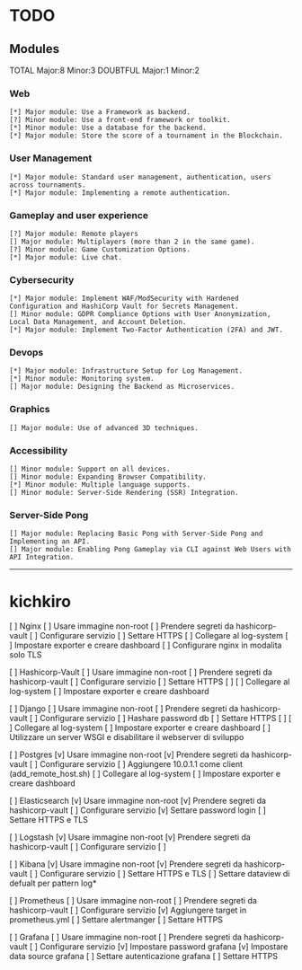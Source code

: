 # TODO

## Modules

TOTAL
	Major:8
	Minor:3
DOUBTFUL
	Major:1
	Minor:2

### Web
	[*] Major module: Use a Framework as backend.
	[?] Minor module: Use a front-end framework or toolkit.
	[*] Minor module: Use a database for the backend.
	[*] Major module: Store the score of a tournament in the Blockchain.
### User Management
	[*] Major module: Standard user management, authentication, users across tournaments.
	[*] Major module: Implementing a remote authentication.
### Gameplay and user experience
	[?] Major module: Remote players
	[] Major module: Multiplayers (more than 2 in the same game).
	[?] Minor module: Game Customization Options.
	[*] Major module: Live chat.
### Cybersecurity
	[*] Major module: Implement WAF/ModSecurity with Hardened Configuration and HashiCorp Vault for Secrets Management.
	[] Minor module: GDPR Compliance Options with User Anonymization, Local Data Management, and Account Deletion.
	[*] Major module: Implement Two-Factor Authentication (2FA) and JWT.
### Devops
	[*] Major module: Infrastructure Setup for Log Management.
	[*] Minor module: Monitoring system.
	[] Major module: Designing the Backend as Microservices.
### Graphics
	[] Major module: Use of advanced 3D techniques.
### Accessibility
	[] Minor module: Support on all devices.
	[] Minor module: Expanding Browser Compatibility.
	[*] Minor module: Multiple language supports.
	[] Minor module: Server-Side Rendering (SSR) Integration.
### Server-Side Pong
	[] Major module: Replacing Basic Pong with Server-Side Pong and Implementing an API.
	[] Major module: Enabling Pong Gameplay via CLI against Web Users with API Integration.

--------------------------------------------------------------------------------

# kichkiro

[ ] Nginx
	[ ] Usare immagine non-root
	[ ] Prendere segreti da hashicorp-vault
	[ ] Configurare servizio
		[ ] Settare HTTPS
	[ ] Collegare al log-system
	[ ] Impostare exporter e creare dashboard
	[ ] Configurare nginx in modalita solo TLS

[ ] Hashicorp-Vault 
	[ ] Usare immagine non-root
	[ ] Prendere segreti da hashicorp-vault
	[ ] Configurare servizio
		[ ] Settare HTTPS
		[ ] 
	[ ] Collegare al log-system
	[ ] Impostare exporter e creare dashboard

[ ] Django
	[ ] Usare immagine non-root
	[ ] Prendere segreti da hashicorp-vault
	[ ] Configurare servizio
		[ ] Hashare password db
		[ ] Settare HTTPS
		[ ] 
	[ ] Collegare al log-system
	[ ] Impostare exporter e creare dashboard
	[ ] Utilizzare un server WSGI e disabilitare il webserver di sviluppo

[ ] Postgres
	[v] Usare immagine non-root
	[v] Prendere segreti da hashicorp-vault
	[ ] Configurare servizio
		[ ] Aggiungere 10.0.1.1 come client (add_remote_host.sh)
	[ ] Collegare al log-system
	[ ] Impostare exporter e creare dashboard

[ ] Elasticsearch
	[v] Usare immagine non-root
	[v] Prendere segreti da hashicorp-vault
	[ ] Configurare servizio
		[v] Settare password login
		[ ] Settare HTTPS e TLS

[ ] Logstash
	[v] Usare immagine non-root
	[v] Prendere segreti da hashicorp-vault
	[ ] Configurare servizio
		[ ] 

[ ] Kibana
	[v] Usare immagine non-root
	[v] Prendere segreti da hashicorp-vault
	[ ] Configurare servizio
		[ ] Settare HTTPS e TLS
		[ ] Settare dataview di defualt per pattern log*

[ ] Prometheus
	[ ] Usare immagine non-root
	[ ] Prendere segreti da hashicorp-vault
	[ ] Configurare servizio
		[v] Aggiungere target in prometheus.yml
		[ ] Settare alertmanger
		[ ] Settare HTTPS

[ ] Grafana
	[ ] Usare immagine non-root
	[ ] Prendere segreti da hashicorp-vault
	[ ] Configurare servizio
		[v] Impostare password grafana
		[v] Impostare data source grafana
		[ ] Settare autenticazione grafana
		[ ] Settare HTTPS
